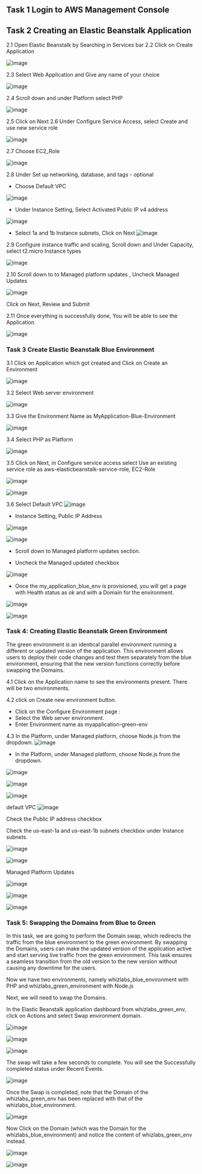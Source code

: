## Task 1 Login to AWS Management Console
## Task 2 Creating an Elastic Beanstalk Application
2.1 Open Elastic Beanstalk by Searching in Services bar
2.2 Click on Create Application

![image](https://github.com/Asma09Akram/Elastic-BeanStalk-Blue-Green-Deployment/assets/124654068/0cea33bb-56fd-4c8f-b710-5df1a05c8380)

2.3 Select Web Application and Give any name of your choice

![image](https://github.com/Asma09Akram/Elastic-BeanStalk-Blue-Green-Deployment/assets/124654068/a7eefcb0-da02-4ebd-a783-8e6f8e768b6f)

2.4 Scroll down and under Platform select PHP

![image](https://github.com/Asma09Akram/Elastic-BeanStalk-Blue-Green-Deployment/assets/124654068/6be12b21-f661-4534-a68e-22fff5d8b1c7)

2.5 Click on Next
2.6 Under Configure Service Access, select Create and use new service role

![image](https://github.com/Asma09Akram/Elastic-BeanStalk-Blue-Green-Deployment/assets/124654068/5c184fa0-28e1-47c0-89cf-79d36ff448c4)

2.7 Choose EC2_Role

![image](https://github.com/Asma09Akram/Elastic-BeanStalk-Blue-Green-Deployment/assets/124654068/057d7c46-15fc-4656-b1d5-ffeceae6f535)

2.8 Under Set up networking, database, and tags - optional 
* Choose Default VPC

![image](https://github.com/Asma09Akram/Elastic-BeanStalk-Blue-Green-Deployment/assets/124654068/9ef25b62-7f51-40cf-a1f1-5a257060f5e5)

* Under Instance Setting, Select Activated Public IP v4 address

![image](https://github.com/Asma09Akram/Elastic-BeanStalk-Blue-Green-Deployment/assets/124654068/be2f3353-d1ef-4349-963f-2ee35931fd96)

* Select 1a and 1b Instance subnets, Click on Next
![image](https://github.com/Asma09Akram/Elastic-BeanStalk-Blue-Green-Deployment/assets/124654068/9ea02f2d-dc4c-4c6e-9a3a-9fc666141382)

2.9 Configure instance traffic and scaling, Scroll down and Under Capacity, select t2.micro Instance types

![image](https://github.com/Asma09Akram/Elastic-BeanStalk-Blue-Green-Deployment/assets/124654068/c1c2142d-f5be-4048-9af6-69b27c041851)

2.10 Scroll down to to Managed platform updates , Uncheck Managed Updates

![image](https://github.com/Asma09Akram/Elastic-BeanStalk-Blue-Green-Deployment/assets/124654068/1b894131-8fe8-435e-b777-60c040678988)

Click on Next, Review and Submit

2.11 Once everything is successfully done, You will be able to see the Application

![image](https://github.com/Asma09Akram/Elastic-BeanStalk-Blue-Green-Deployment/assets/124654068/866b92f0-74bf-43cf-b58e-505d4a96657f)


### Task 3 Create Elastic Beanstalk Blue Environment

3.1 Click on Application which got created and Click on Create an Environment

![image](https://github.com/Asma09Akram/Elastic-BeanStalk-Blue-Green-Deployment/assets/124654068/21434b0c-ce68-48de-8022-f3fd8ad9b1bd)

3.2 Select Web server environment

![image](https://github.com/Asma09Akram/Elastic-BeanStalk-Blue-Green-Deployment/assets/124654068/fc4a3fc7-29d1-4792-a18c-3d6426c8779f)

3.3 Give the Environment Name as MyApplication-Blue-Environment

![image](https://github.com/Asma09Akram/Elastic-BeanStalk-Blue-Green-Deployment/assets/124654068/83035399-6977-456a-b3eb-f1f06bc96932)

3.4 Select PHP as Platform 

![image](https://github.com/Asma09Akram/Elastic-BeanStalk-Blue-Green-Deployment/assets/124654068/d883e928-110c-4f14-bdf2-505a72642c9b)

3.5 Click on Next, in Configure service access select Use an existing service role as aws-elasticbeanstalk-service-role, EC2-Role

![image](https://github.com/Asma09Akram/Elastic-BeanStalk-Blue-Green-Deployment/assets/124654068/f842157a-dd39-4378-a3ec-335a2e2dec93)

![image](https://github.com/Asma09Akram/Elastic-BeanStalk-Blue-Green-Deployment/assets/124654068/d11ccc2f-020d-406b-965a-049aced08857)

3.6 Select Default VPC
![image](https://github.com/Asma09Akram/Elastic-BeanStalk-Blue-Green-Deployment/assets/124654068/113ec421-79ab-4aab-aefc-096bb2b5a0da)

* Instance Setting, Public IP Address

![image](https://github.com/Asma09Akram/Elastic-BeanStalk-Blue-Green-Deployment/assets/124654068/6196ff39-d621-406f-9a4b-a83993c4e162)

![image](https://github.com/Asma09Akram/Elastic-BeanStalk-Blue-Green-Deployment/assets/124654068/3df63cc4-85af-46b9-9d41-a3423582b065)

* Scroll down to Managed platform updates section.

* Uncheck the Managed updated checkbox

![image](https://github.com/Asma09Akram/Elastic-BeanStalk-Blue-Green-Deployment/assets/124654068/58a49240-b22e-4c3e-bc6a-6294d107a5d2)

* Once the my_application_blue_env is provisioned, you will get a page with Health status as ok and with a Domain for the environment.

![image](https://github.com/Asma09Akram/Elastic-BeanStalk-Blue-Green-Deployment/assets/124654068/0620ba10-83bf-4725-94ea-059ce9c77cc5)

![image](https://github.com/Asma09Akram/Elastic-BeanStalk-Blue-Green-Deployment/assets/124654068/82a8740b-77e3-4a36-9cf1-f4b2e68f12a6)

### Task 4: Creating Elastic Beanstalk Green Environment

The green environment is an identical parallel environment running a different or updated version of the application. This environment allows users to deploy their code changes and test them separately from the blue environment, ensuring that the new version functions correctly before swapping the Domains.

4.1 Click on the Application name to see the environments present.
There will be two environments.

4.2 click on Create new environment button.
* Click on the Configure Environment page :
* Select the Web server environment.
* Enter Environment name as myapplication-green-env

4.3 In the Platform, under Managed platform, choose Node.js from the dropdown.
![image](https://github.com/Asma09Akram/Elastic-BeanStalk-Blue-Green-Deployment/assets/124654068/4ea84cf5-740a-45aa-9230-b6ee75cecce1)

* In the Platform, under Managed platform, choose Node.js from the dropdown.

![image](https://github.com/Asma09Akram/Elastic-BeanStalk-Blue-Green-Deployment/assets/124654068/72c155f6-18dc-4812-8d32-c0896c61bf95)

![image](https://github.com/Asma09Akram/Elastic-BeanStalk-Blue-Green-Deployment/assets/124654068/b4a4df25-4a7f-4dd7-b607-f426305da1fa)


![image](https://github.com/Asma09Akram/Elastic-BeanStalk-Blue-Green-Deployment/assets/124654068/d407597b-d995-49b3-982b-16dc366f997b)

default VPC
![image](https://github.com/Asma09Akram/Elastic-BeanStalk-Blue-Green-Deployment/assets/124654068/d5eb6817-aa77-4518-b2bc-8448774febc3)

Check the Public IP address checkbox

Check the us-east-1a and us-east-1b subnets checkbox under Instance subnets.

![image](https://github.com/Asma09Akram/Elastic-BeanStalk-Blue-Green-Deployment/assets/124654068/a89805e7-2240-4d96-ba51-5ef936288423)

![image](https://github.com/Asma09Akram/Elastic-BeanStalk-Blue-Green-Deployment/assets/124654068/23fc12c8-7b3e-4fa9-9b5f-a508fe89018c)

Managed Platform Updates

![image](https://github.com/Asma09Akram/Elastic-BeanStalk-Blue-Green-Deployment/assets/124654068/acbe1053-d31d-4c94-9853-5bf4b8c607ee)

![image](https://github.com/Asma09Akram/Elastic-BeanStalk-Blue-Green-Deployment/assets/124654068/6df7f841-4e68-4e21-8cf3-271ea2ddc112)

![image](https://github.com/Asma09Akram/Elastic-BeanStalk-Blue-Green-Deployment/assets/124654068/d099aa7e-4660-4e75-93c6-196791ec5cd2)

### Task 5: Swapping the Domains from Blue to Green

In this task, we are going to perform the Domain swap, which redirects the traffic from the blue environment to the green environment. By swapping the Domains, users can make the updated version of the application active and start serving live traffic from the green environment. This task ensures a seamless transition from the old version to the new version without causing any downtime for the users.

Now we have two environments, namely whizlabs_blue_environment with PHP and whizlabs_green_environment with Node.js

Next, we will need to swap the Domains.

In the Elastic Beanstalk application dashboard from whizlabs_green_env, click on Actions and select Swap environment domain.



![image](https://github.com/Asma09Akram/Elastic-BeanStalk-Blue-Green-Deployment/assets/124654068/2b29254d-2d03-402d-85ad-02653717665b)

![image](https://github.com/Asma09Akram/Elastic-BeanStalk-Blue-Green-Deployment/assets/124654068/44f52a57-c302-4dc5-b5a2-638d545b9ad6)

![image](https://github.com/Asma09Akram/Elastic-BeanStalk-Blue-Green-Deployment/assets/124654068/5c2ead76-8ff0-4824-b353-c748d4c545cb)


The swap will take a few seconds to complete. You will see the Successfully completed status under Recent Events.

![image](https://github.com/Asma09Akram/Elastic-BeanStalk-Blue-Green-Deployment/assets/124654068/0456d4e9-59cc-4bee-8335-5b0efcd03391)


Once the Swap is completed, note that the Domain of the whizlabs_green_env has been replaced with that of the whizlabs_blue_environment.

![image](https://github.com/Asma09Akram/Elastic-BeanStalk-Blue-Green-Deployment/assets/124654068/daec3b1d-87d0-4698-957b-fad1707fd141)

Now Click on the Domain (which was the Domain for the whizlabs_blue_environment) and notice the content of whizlabs_green_env instead.

![image](https://github.com/Asma09Akram/Elastic-BeanStalk-Blue-Green-Deployment/assets/124654068/9545bf85-3f51-4619-b837-76acb206eb33)

![image](https://github.com/Asma09Akram/Elastic-BeanStalk-Blue-Green-Deployment/assets/124654068/35891932-7d99-4080-b983-ca6ee4adcf04)
